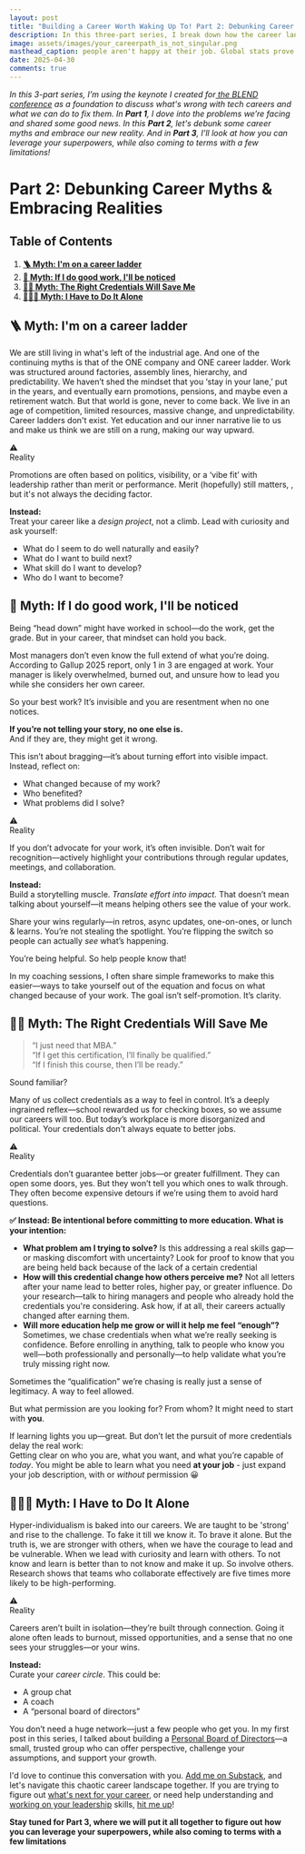 ```yaml
---
layout: post
title: "Building a Career Worth Waking Up To! Part 2: Debunking Career Myths & Embracing Realities"
description: In this three-part series, I break down how the career landscape is shifting and what you can do to build a career worth waking up to.
image: assets/images/your_careerpath_is_not_singular.png
masthead_caption: people aren't happy at their job. Global stats prove this too.
date: 2025-04-30
comments: true
---
```

_In this 3-part series, I’m using the keynote I created for[ the BLEND conference](https://www.blendconf.co/) as a foundation to discuss what's wrong with tech careers and what we can do to fix them. In **Part 1**, I dove into the problems we’re facing and shared some good news. In this **Part 2**, let's debunk some career myths and embrace our new reality. And in **Part 3**, I’ll look at how you can leverage your superpowers, while also coming to terms with a few limitations!_

# Part 2: Debunking Career Myths & Embracing Realities

## Table of Contents

1. **[🪜 Myth: I'm on a career ladder](#-myth-im-on-a-career-ladder)**
2. **[👼 Myth: If I do good work, I'll be noticed](#-myth-if-i-do-good-work-ill-be-noticed)**
3. **[👩‍🎓 Myth: The Right Credentials Will Save Me](#-myth-the-right-credentials-will-save-me)**
4. **[🧍🏽‍♀️ Myth: I Have to Do It Alone](#️-myth-i-have-to-do-it-alone)**

##  🪜 Myth: I'm on a career ladder
We are still living in what's left of the industrial age. And one of the continuing myths is that of the ONE company and ONE career ladder. Work was structured around factories, assembly lines, hierarchy, and predictability. We haven’t shed the mindset that you ‘stay in your lane,’ put in the years, and eventually earn promotions, pensions, and maybe even a retirement watch. But that world is gone, never to come back. We live in an age of competition, limited resources, massive change, and unpredictability. Career ladders don't exist. Yet education and our inner narrative lie to us and make us think we are still on a rung, making our way upward. 

<div class="alert-warning">
  <div class="icon">⚠️</div>
  <div class="content">
    <div class="title">Reality</div>
    <p> Promotions are often based on politics, visibility, or a ‘vibe fit’ with leadership rather than merit or performance. Merit (hopefully) still matters, , but it's not always the deciding factor. </p>
    </div>
    </div>

**Instead:**  
Treat your career like a *design project*, not a climb. Lead with curiosity and ask yourself:
- What do I seem to do well naturally and easily?
- What do I want to build next?
- What skill do I want to develop?
- Who do I want to become?

##  👼 Myth: If I do good work, I'll be noticed
Being “head down” might have worked in school—do the work, get the grade. But in your career, that mindset can hold you back.

Most managers don’t even know the full extend of what you’re doing. According to Gallup 2025 report, only 1 in 3 are engaged at work. Your manager is likely overwhelmed, burned out, and unsure how to lead you while she considers her own career.

So your best work? It’s invisible and you are resentment when no one notices.

**If you’re not telling your story, no one else is.**  
And if they are, they might get it wrong.

This isn’t about bragging—it’s about turning effort into visible impact. Instead, reflect on:

- What changed because of my work?
- Who benefited?
- What problems did I solve?

<div class="alert-warning">
  <div class="icon">⚠️</div>
  <div class="content">
    <div class="title">Reality</div>
    <p> If you don’t advocate for your work, it’s often invisible. Don’t wait for recognition—actively highlight your contributions through regular updates, meetings, and collaboration.
    </p>
    </div>
    </div>

**Instead:**  
Build a storytelling muscle. _Translate effort into impact._ That doesn’t mean talking about yourself—it means helping others see the value of your work.

Share your wins regularly—in retros, async updates, one-on-ones, or lunch & learns. You’re not stealing the spotlight. You’re flipping the switch so people can actually _see_ what’s happening.

You’re being helpful. So help people know that!

In my coaching sessions, I often share simple frameworks to make this easier—ways to take yourself out of the equation and focus on what changed because of your work. The goal isn’t self-promotion. It’s clarity.



## 👩‍🎓 Myth: The Right Credentials Will Save Me

> “I just need that MBA.”  
> “If I get this certification, I’ll finally be qualified.”  
> “If I finish this course, then I’ll be ready.”

Sound familiar?

Many of us collect credentials as a way to feel in control. It’s a deeply ingrained reflex—school rewarded us for checking boxes, so we assume our careers will too. But today’s workplace is more disorganized and political. Your credentials don't always equate to better jobs.

<div class="alert-warning">
  <div class="icon">⚠️</div>
  <div class="content">
    <div class="title">Reality</div>
    <p>
      Credentials don’t guarantee better jobs—or greater fulfillment. They can open some doors, yes. But they won’t tell you which ones to walk through. They often become expensive detours if we’re using them to avoid hard questions.
    </p>
  </div>
</div>

<strong> ✅ Instead: Be intentional before committing to more education. What is your intention:</strong>

<ul>
  <li><strong>What problem am I trying to solve?</strong> Is this addressing a real skills gap—or masking discomfort with uncertainty? Look for proof to know that you are being held back because of the lack of a certain credential</li> 

  <li><strong>How will this credential change how others perceive me?</strong> Not all letters after your name lead to better roles, higher pay, or greater influence. Do your research—talk to hiring managers and people who already hold the credentials you're considering. Ask how, if at all, their careers actually changed after earning them.</li>  
  
  <li><strong>Will more education help me grow or will it help me feel “enough”?</strong>Sometimes, we chase credentials when what we’re really seeking is confidence. Before enrolling in anything, talk to people who know you well—both professionally and personally—to help validate what you’re truly missing right now.</li>
</ul>

Sometimes the “qualification” we’re chasing is really just a sense of legitimacy. A way to feel allowed.

But what permission are you looking for? From whom? 
It might need to start with **you**.

If learning lights you up—great. But don’t let the pursuit of more credentials delay the real work:  
Getting clear on who you are, what you want, and what you’re capable of *today*.
You might be able to learn what you need **at your job** - just expand your job description, with or *without* permission 😀 


## 🧍🏽‍♀️ Myth: I Have to Do It Alone

Hyper-individualism is baked into our careers. We are taught to be 'strong' and rise to the challenge. To fake it till we know it. To brave it alone. But the truth is, we are stronger with others, when we have the courage to lead and be vulnerable. When we lead with curiosity and learn with others. To not know and learn is better than to not know and make it up. So involve others. Research shows that teams who collaborate effectively are five times more likely to be high-performing.

<div class="alert-warning">
  <div class="icon">⚠️</div>
  <div class="content">
    <div class="title">Reality</div>
    <p>
Careers aren’t built in isolation—they’re built through connection. Going it alone often leads to burnout, missed opportunities, and a sense that no one sees your struggles—or your wins.</p>
</div>
</div>


**Instead:**  
Curate your *career circle*. This could be:
- A group chat
- A coach
- A “personal board of directors”

You don’t need a huge network—just a few people who get you. In my first post in this series, I talked about building a [Personal Board of Directors](https://diesh.ca/2025/03/03/Building-a-career-worth-waking-up-to.html#%EF%B8%8F-use-your-career-gps)—a small, trusted group who can offer perspective, challenge your assumptions, and support your growth.


I'd love to continue this conversation with you. <a href="#contact" class="next scrolly">Add me on Substack</a>, and let's navigate this chaotic career landscape together. If you are trying to figure out [what's next for your career](https://www.diesh.ca/NextUp.html), or need help understanding and [working on your leadership](https://www.diesh.ca/CoachingForLeaders.html) skills, <a href="#contact" class="next scrolly">hit me up</a>!

**Stay tuned for Part 3, where we will put it all together to figure out how you can leverage your superpowers, while also coming to terms with a few limitations**

